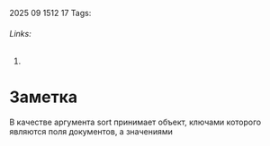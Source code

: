 2025 09 1512 17
Tags: 
###### Links: 
1) 
# Заметка
В качестве аргумента sort принимает объект, ключами которого являются поля документов, а значениями 